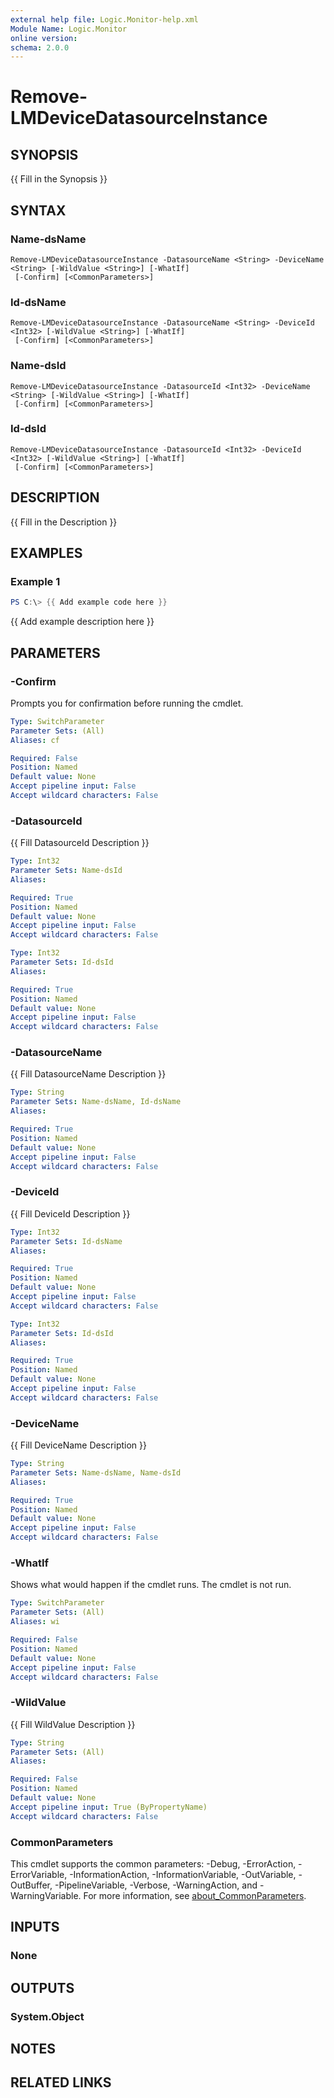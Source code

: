 ```yaml
---
external help file: Logic.Monitor-help.xml
Module Name: Logic.Monitor
online version:
schema: 2.0.0
---
```


# Remove-LMDeviceDatasourceInstance

## SYNOPSIS
{{ Fill in the Synopsis }}

## SYNTAX

### Name-dsName
```
Remove-LMDeviceDatasourceInstance -DatasourceName <String> -DeviceName <String> [-WildValue <String>] [-WhatIf]
 [-Confirm] [<CommonParameters>]
```

### Id-dsName
```
Remove-LMDeviceDatasourceInstance -DatasourceName <String> -DeviceId <Int32> [-WildValue <String>] [-WhatIf]
 [-Confirm] [<CommonParameters>]
```

### Name-dsId
```
Remove-LMDeviceDatasourceInstance -DatasourceId <Int32> -DeviceName <String> [-WildValue <String>] [-WhatIf]
 [-Confirm] [<CommonParameters>]
```

### Id-dsId
```
Remove-LMDeviceDatasourceInstance -DatasourceId <Int32> -DeviceId <Int32> [-WildValue <String>] [-WhatIf]
 [-Confirm] [<CommonParameters>]
```

## DESCRIPTION
{{ Fill in the Description }}

## EXAMPLES

### Example 1
```powershell
PS C:\> {{ Add example code here }}
```

{{ Add example description here }}

## PARAMETERS

### -Confirm
Prompts you for confirmation before running the cmdlet.

```yaml
Type: SwitchParameter
Parameter Sets: (All)
Aliases: cf

Required: False
Position: Named
Default value: None
Accept pipeline input: False
Accept wildcard characters: False
```

### -DatasourceId
{{ Fill DatasourceId Description }}

```yaml
Type: Int32
Parameter Sets: Name-dsId
Aliases:

Required: True
Position: Named
Default value: None
Accept pipeline input: False
Accept wildcard characters: False
```

```yaml
Type: Int32
Parameter Sets: Id-dsId
Aliases:

Required: True
Position: Named
Default value: None
Accept pipeline input: False
Accept wildcard characters: False
```

### -DatasourceName
{{ Fill DatasourceName Description }}

```yaml
Type: String
Parameter Sets: Name-dsName, Id-dsName
Aliases:

Required: True
Position: Named
Default value: None
Accept pipeline input: False
Accept wildcard characters: False
```

### -DeviceId
{{ Fill DeviceId Description }}

```yaml
Type: Int32
Parameter Sets: Id-dsName
Aliases:

Required: True
Position: Named
Default value: None
Accept pipeline input: False
Accept wildcard characters: False
```

```yaml
Type: Int32
Parameter Sets: Id-dsId
Aliases:

Required: True
Position: Named
Default value: None
Accept pipeline input: False
Accept wildcard characters: False
```

### -DeviceName
{{ Fill DeviceName Description }}

```yaml
Type: String
Parameter Sets: Name-dsName, Name-dsId
Aliases:

Required: True
Position: Named
Default value: None
Accept pipeline input: False
Accept wildcard characters: False
```

### -WhatIf
Shows what would happen if the cmdlet runs. The cmdlet is not run.

```yaml
Type: SwitchParameter
Parameter Sets: (All)
Aliases: wi

Required: False
Position: Named
Default value: None
Accept pipeline input: False
Accept wildcard characters: False
```

### -WildValue
{{ Fill WildValue Description }}

```yaml
Type: String
Parameter Sets: (All)
Aliases:

Required: False
Position: Named
Default value: None
Accept pipeline input: True (ByPropertyName)
Accept wildcard characters: False
```

### CommonParameters
This cmdlet supports the common parameters: -Debug, -ErrorAction, -ErrorVariable, -InformationAction, -InformationVariable, -OutVariable, -OutBuffer, -PipelineVariable, -Verbose, -WarningAction, and -WarningVariable. For more information, see [about_CommonParameters](http://go.microsoft.com/fwlink/?LinkID=113216).

## INPUTS

### None
## OUTPUTS

### System.Object
## NOTES

## RELATED LINKS
